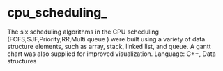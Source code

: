 # cpu_scheduling_
The six scheduling algorithms in the CPU scheduling (FCFS,SJF,Priority,RR,Multi queue ) were built using a variety of data structure elements, such as array, stack, linked list, and queue. A gantt chart was also supplied for improved visualization.  Language: C++, Data structures
